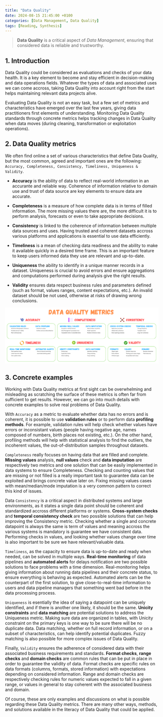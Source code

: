 ```yaml
---
title: "Data Quality"
date: 2024-08-15 21:45:00 +0100
categories: [Data Management, Data Quality]
tags: [Reading, Synthesis]
---
```


> **Data Quality** is a critical aspect of *Data Management*, ensuring that considered data is reliable and trustworthy.

## 1. Introduction

Data Quality could be considered as evaluations and checks of your data health. It is a key element to become and stay efficient in decision-making and data operations fields. Whatever the types of data and associated uses we can come accross, taking Data Quality into account right from the start helps maintaining relevant data projects alive.

Evaluating Data Quality is not an easy task, but a few set of metrics and characteristics have emerged over the last few years, giving data practitioners first elements of understanding. Monitoring Data Quality standards through concrete metrics helps tracking changes in Data Quality when data moves (during cleaning, transformation or exploitation operations).

## 2. Data Quality metrics

We often find online a set of various characteristics that define Data Quality, but the most common, agreed and important ones are the following: `Accuracy, Completeness, Consistency, Timeliness, Uniqueness & Validity`.

- **Accuracy** is the ability of data to reflect real-world information in an accurante and reliable way. Coherence of information relative to domain use and trust of data source are key elements to ensure data are accurate.

- **Completeness** is a measure of how complete data is in terms of filled information. The more missing values there are, the more difficult it is to perform analysis, forecasts or even to take appropriate decisions.

- **Consistency** is linked to the coherence of information between multiple data sources and uses. Having trusted and coherent datasets accross various platforms and applications is essential to use data efficiently.

- **Timeliness** is a mean of checking data readiness and the ability to make it available quickly in a desired time frame. This is an important feature to keep users informed data they use are relevant and up-to-date.

- **Uniqueness** the ability to identify in a unique manner records in a dataset. Uniqueness is crucial to avoid errors and ensure aggregations and computations performed during analysis give the right results.

- **Validity** ensures data respect business rules and parameters defined (such as format, values ranges, content expectations, etc.). An invalid dataset should be not used, otherwise at risks of drawing wrong conclusions.

![Data Quality Metrics](assets/2024-08-15-Data-quality/data-quality-metrics.png)

## 3. Concrete examples

Working with Data Quality metrics at first sight can be overwhelming and misleading as scratching the surface of these metrics is often far from sufficient to get results. However, we can go into much details with concrete examples to solve real problems of Data Quality.

With `Accuracy` as a metric to evaluate whether data has no errors and is coherent, it is possible to use **validation rules** or to perform data **profiling methods**. For example, validation rules will help check whether values have errors or inconsistant values (people having negative age, names composed of numbers, birth places not existing, etc.). On the other hand, profiling methods will help with statistical analysis to find the outliers, the incoherent values, the out-of-distribution samples throughout datasets.

`Completeness` really focuses on having data that are filled and complete. **Missing values** analysis, **null values** check and **data imputation** are respectively two metrics and one solution that can be easily implemented in data systems to ensure Completeness. Checking and counting values that are missing or not filled is a really important task to guarantee data can be exploited and brings concrete value later on. Fixing missing values cases with mean/median/mode imputation is a very common pattern to correct this kind of issues.

Data `Consistency` is a critical aspect in distributed systems and large environments, as it states a single data point should be coherent and standardized accross different platforms or systems. **Cross-system checks** and **temporal consistency check** are two possible solutions that can help improving the Consistency metric. Checking whether a single and concrete datapoint is always the same is term of values and meaning accross the various systems is mandatory is guarantee we have consistent data. Performing checks in values, and looking whether values change over time is also important to be sure we have relevant/valuable data.

`Timeliness`, as the capacity to ensure data is up-to-date and ready when needed, can be solved in multiple ways. **Real-time monitoring** of data pipelines and **automated alerts** for delays notification are two possible solutions to face problems with a time dimension. Real-monitoring helps giving information about running data pipelines and their concrete status, to ensure everything is behaving as expected. Automated alerts can be the counterpart of the first solution, to give close-to-real-time information to users and data pipeline managers that something went bad before in the data processing process.

`Uniqueness` is esentially the idea of saying a datapoint can be uniquely identified, and if there is another one likely, it should be the same. **Unicity constraints** and **data matching** are potential solutions to address the Uniqueness metric. Making sure data are organized in tables, with Unicity constraint on the primary keys is one way to be sure there will be no duplicate data. Data matching, whether on full record information, or on a subset of characteristics, can help identify potential duplicates. Fuzzy matching is also possible for more complex issues of Data Quality.

Finally, `Validity` ensures the adherence of considered data with their associated business requirements and standards. **Format checks**, **range checks** and **domain checks** are common rules that can be put in place in order to guarantee the validity of data. Format checks are specific rules on data formats (columns, formats, stored information) with expectations depending on considered information. Range and domain checks are respectively checking rules for numeric values expected to fall in a given range, or values in general to stay coherent with the associated business and domain.

Of course, these are only examples and discussions on what is possible regarding these Data Quality metrics. There are many other ways, methods, and solutions available in the literacy of Data Quality that could be applied.
